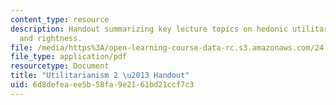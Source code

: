 ```yaml
---
content_type: resource
description: Handout summarizing key lecture topics on hedonic utilitarianism, value,
  and rightness.
file: /media/https%3A/open-learning-course-data-rc.s3.amazonaws.com/24-06j-bioethics-spring-2009/6d8defeaee5b58fa9e2161bd21ccf7c3_MIT24_06Js09_handout20.pdf
file_type: application/pdf
resourcetype: Document
title: "Utilitarianism 2 \u2013 Handout"
uid: 6d8defea-ee5b-58fa-9e21-61bd21ccf7c3
---
```

